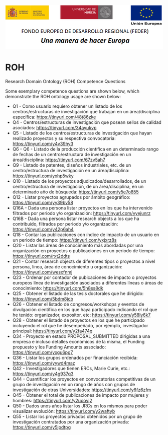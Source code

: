 ![](https://github.com/HerculesCRUE/ROH/blob/gh-pages/media/CabeceraDocumentosMD.png)

# ROH
Research Domain Ontology (ROH) Competence Questions 

Some exemplary competence questions are shown below, which demonstrate the ROH ontology usage are shown below:

* Q1 - Como usuario requiero obtener un listado de los centros/estructuras de investigación que trabajan en un área/disciplina específica: https://tinyurl.com/48t86zke
* Q4 - Centros/estructuras de investigación que posean sellos de calidad asociados: https://tinyurl.com/34ayukvp
* Q5 - Listado de los centros/estructuras de investigación que hayan realizado proyectos y su respectiva convocatoria: https://tinyurl.com/y4v39hy3
* Q6 - Q6 - Listado de la producción científica en un determinado rango de fechas de un centro/estructura de investigación en un área/disciplina: https://tinyurl.com/67zv5ah7
* Q9 - Listado de patentes, diseños industriales, etc. de un centro/estructura de investigación en un área/disciplina:  https://tinyurl.com/yxhp5wky
* Q10 - Listado de los proyectos adjudicados/desarrollados, de un centro/estructura de investigación, de un área/disciplina, en un determinado año de búsqueda: https://tinyurl.com/y5e7o855
* Q12 - Listar proyectos agrupados por ámbito geográfico: https://tinyurl.com/yy39bv58
* Q16A - Dada una persona listar proyectos en los que ha intervenido filtrados por periodo y/o organización: https://tinyurl.com/yyejunrz
* Q16B - Dada una persona listar research objects a los que ha contribuido, filtrados por periodo y/o organización: https://tinyurl.com/y42p6ah4
* Q18 - Contar las publicaciones con índice de impacto de un usuario en un periodo de tiempo: https://tinyurl.com/yxjxrz8s
* Q20 - Listar las áreas de conocimiento más abordadas por una organización en proyectos o publicaciones en un periodo de tiempo: https://tinyurl.com/rxt2ddts
* Q21 - Contar research objects de diferentes tipos o proyectos a nivel persona, línea, área de conocimiento u organización: https://tinyurl.com/wesxfnmj
* Q23 - Ordenar por contador de pubicaciones de impacto o proyectos europeos línea de investigación asociados a diferentes líneas o áreas de conocimiento: https://tinyurl.com/5h8ss8dk
* Q25 - Obtener el listado de las tesis doctorales que he dirigido: https://tinyurl.com/5bdm8jcb
* Q26 - Obtener el listado de congresos/workshops y eventos de divulgación científica en los que haya participado indicando el rol que he tenido: organizador, expositor, etc: https://tinyurl.com/y58ly6k7
* Q28 - Obtener el listado de proyectos en los que he participado incluyendo el rol que he desempeñado, por ejemplo, investigador principal: https://tinyurl.com/y2fa474q
* Q34 - Proyecto en estado PROPOSAL_SUBMITTED dirigidas a una empresa e incluso detalles económicos de la misma, el Funding propuesto y los Funding Amounts associado: https://tinyurl.com/yxgu6pg7
* Q36 - Listar los grupos ordenados por financiación recibida: https://tinyurl.com/yywd4maz
* Q42 - Investigadores que tienen ERCs, Marie Curie, etc.: https://tinyurl.com/y4g937q3
* Q44 - Cuantificar los proyectos en convocatorias competitivas de un grupo de investigación en un rango de años con grupos de investigación de otras Universidades: https://tinyurl.com/y6fz6zfm
* Q45 - Obtener el total de publicaciones de impacto por mujeres y hombres: https://tinyurl.com/y2uoovj2
* Q50 - Dados unos años listar los JRCs en los mismos para poder visualizar evolución: https://tinyurl.com/y2waftyb
* Q55 - Listar los proyectos privados obtenidos por un grupo de investigación contratados por una organización privada: https://tinyurl.com/y5jpdtpg
